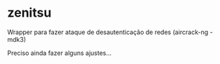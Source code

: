 # zenitsu
Wrapper para fazer ataque de desautenticação de redes (aircrack-ng - mdk3)

Preciso ainda fazer alguns ajustes...
